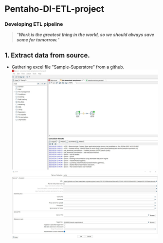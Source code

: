 # Pentaho-DI-ETL-project

### Developing ETL pipeline

>*"***Work is the greatest thing in the world, so we should always save some for tomorrow.***"*

## 1. Extract data from source.
 - Gathering excel file "Sample-Superstore" from a github.
  ![Image](https://github.com/VostanieKotov/Pentaho-DI-ETL-project/blob/main/Transform%20job.jpg)
  ![Image](https://github.com/VostanieKotov/Pentaho-DI-ETL-project/blob/main/gathrering%20data.jpg)
